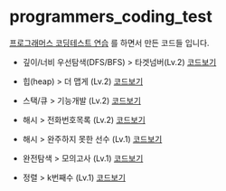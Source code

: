 # programmers_coding_test

[프로그래머스 코딩테스트 연습](https://programmers.co.kr/learn/challenges) 를 하면서 만든 코드들 입니다.

* 깊이/너비 우선탐색(DFS/BFS) > 타겟넘버(Lv.2) [코드보기](https://github.com/ironmask431/programmers_coding_test/blob/main/Programmers_coding_test/src/dfs_bfs/dfs_bfs_01.java)

* 힙(heap) > 더 맵게 (Lv.2) [코드보기](https://github.com/ironmask431/programmers_coding_test/blob/main/Programmers_coding_test/src/heap/heap_01.java)

* 스택/큐 > 기능개발 (Lv.2) [코드보기](https://github.com/ironmask431/programmers_coding_test/blob/main/Programmers_coding_test/src/stack_queue/stack_queue_01.java)

* 해시 > 전화번호목록 (Lv.2) [코드보기](https://github.com/ironmask431/programmers_coding_test/blob/main/Programmers_coding_test/src/hash/hash_02.java)

* 해시 > 완주하지 못한 선수 (Lv.1) [코드보기](https://github.com/ironmask431/programmers_coding_test/blob/main/Programmers_coding_test/src/hash/hash_01.java)

* 완전탐색 > 모의고사 (Lv.1) [코드보기](https://github.com/ironmask431/programmers_coding_test/blob/main/Programmers_coding_test/src/allSearch/allSearch_01.java)

* 정렬 > k번째수 (Lv.1) [코드보기](https://github.com/ironmask431/programmers_coding_test/blob/main/Programmers_coding_test/src/sort/sort_01.java)



